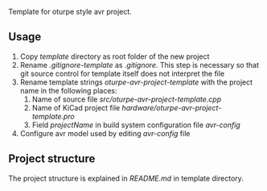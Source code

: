 Template for oturpe style avr project.

## Usage

1. Copy *template* directory as root folder of the new project
2. Rename *.gitignore-template* as *.gitignore*. This step is necessary so that git source control for template itself does not interpret the file
3. Rename template strings _oturpe-avr-project-template_ with the project name in the following places:
    1. Name of source file *src/oturpe-avr-project-template.cpp*
    2. Name of KiCad project file *hardware/oturpe-avr-project-template.pro*
    2. Field _projectName_ in build system configuration file *avr-config*
4. Configure avr model used by editing *avr-config* file

## Project structure

The project structure is explained in *README.md* in template directory.
